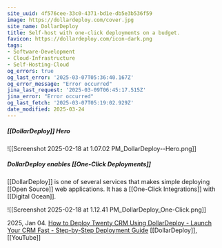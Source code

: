 ```yaml
---
site_uuid: 4f576cee-33c0-4371-bd1e-db5e3b536f59
image: https://dollardeploy.com/cover.jpg
site_name: DollarDeploy
title: Self-host with one-click deployments on a budget.
favicon: https://dollardeploy.com/icon-dark.png
tags:
- Software-Development
- Cloud-Infrastructure
- Self-Hosting-Cloud
og_errors: true
og_last_error: '2025-03-07T05:36:40.167Z'
og_error_message: "Error occurred"
jina_last_request: '2025-03-09T06:45:17.515Z'
jina_error: "Error occurred"
og_last_fetch: '2025-03-07T05:19:02.929Z'
date_modified: 2025-03-24
---
```



##### [[DollarDeploy]] Hero
![[Screenshot 2025-02-18 at 1.07.02 PM_DollarDeploy--Hero.png]]

##### DollarDeploy enables [[One-Click Deployments]]
[[DollarDeploy]] is one of several services that makes simple deploying [[Open Source]] web applications. It has a [[One-Click Integrations]] with [[Digital Ocean]].


![[Screenshot 2025-02-18 at 1.12.41 PM_DollarDeploy_One-Click.png]]

2025, Jan 04. [How to Deploy Twenty CRM Using DollarDeploy - Launch Your CRM Fast - Step-by-Step Deployment Guide](https://youtu.be/nYXAqRZgyJo?si=KjCVcQ7GUSHzGMI9) [[DollarDeploy]], [[YouTube]]
